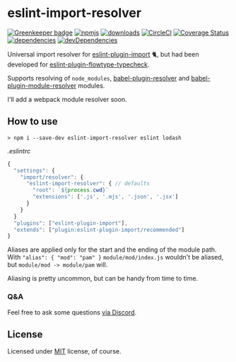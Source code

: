 # eslint-import-resolver

[![Greenkeeper badge](https://badges.greenkeeper.io/bitsnap/eslint-import-resolver.svg)](https://greenkeeper.io/)
[![npmjs](https://img.shields.io/npm/v/eslint-import-resolver.svg)](https://npmjs.org/package/eslint-import-resolver)
[![downloads](https://img.shields.io/npm/dw/eslint-import-resolver.svg)](https://npmjs.org/package/eslint-import-resolver)
[![CircleCI](https://img.shields.io/circleci/project/github/bitsnap/eslint-import-resolver.svg)](https://circleci.com/gh/bitsnap/eslint-import-resolver)
[![Coverage Status](https://coveralls.io/repos/github/bitsnap/eslint-import-resolver/badge.svg?branch=master)](https://coveralls.io/github/bitsnap/eslint-import-resolver?branch=master) 
[![dependencies](https://david-dm.org/bitsnap/eslint-import-resolver.svg)](https://david-dm.org/bitsnap/eslint-import-resolver)
[![devDependencies](https://david-dm.org/bitsnap/eslint-import-resolver/dev-status.svg)](https://david-dm.org/bitsnap/eslint-import-resolver#info=devDependencies)

Universal import resolver for [eslint-plugin-import](https://github.com/benmosher/eslint-plugin-import) :cat2:, 
but had been developed for [eslint-plugin-flowtype-typecheck](https://github.com/bitsnap/eslint-plugin-flowtype-typecheck).

Supports resolving of `node_modules`, [babel-plugin-resolver](https://github.com/jshanson7/babel-plugin-resolver) and
[babel-plugin-module-resolver](https://github.com/tleunen/babel-plugin-module-resolver) modules.

I'll add a webpack module resolver soon.

## How to use 

```
> npm i --save-dev eslint-import-resolver eslint lodash
```

*.eslintrc*
```js
{
  "settings": {
    "import/resolver": {
      "eslint-import-resolver": { // defaults
        "root": `${process.cwd}`
        "extensions": ['.js', '.mjs', '.json', '.jsx']
      }
    }
  }
  "plugins": ["eslint-plugin-import"],
  "extends": ["plugin:eslint-plugin-import/recommended"]
}
```

Aliases are applied only for the start and the ending of the module path.
With `"alias": { "mod": "pam" }` `module/mod/index.js` wouldn't be aliased, but `module/mod -> module/pam` will.

Aliasing is pretty uncommon, but can be handy from time to time.

### Q&A

Feel free to ask some questions [via Discord](http://discord.gg/P7W9v9B).

## License

Licensed under [MIT](LICENSE) license, of course.
